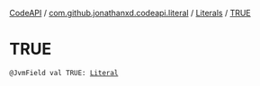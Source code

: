 [CodeAPI](../../index.md) / [com.github.jonathanxd.codeapi.literal](../index.md) / [Literals](index.md) / [TRUE](.)

# TRUE

`@JvmField val TRUE: `[`Literal`](../-literal/index.md)